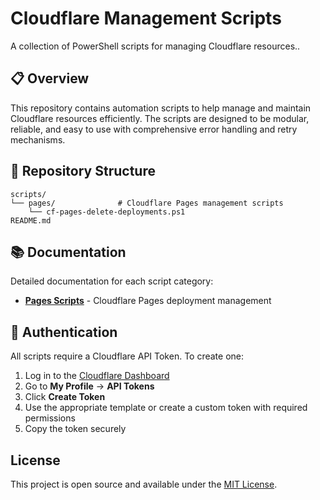 # Cloudflare Management Scripts

A collection of PowerShell scripts for managing Cloudflare resources..

## 📋 Overview

This repository contains automation scripts to help manage and maintain Cloudflare resources efficiently. The scripts are designed to be modular, reliable, and easy to use with comprehensive error handling and retry mechanisms.

## 📁 Repository Structure

```
scripts/
└── pages/              # Cloudflare Pages management scripts
    └── cf-pages-delete-deployments.ps1
README.md
```

## 📚 Documentation

Detailed documentation for each script category:

- [**Pages Scripts**](./scripts/pages/README.md) - Cloudflare Pages deployment management

## 🔑 Authentication

All scripts require a Cloudflare API Token. To create one:

1. Log in to the [Cloudflare Dashboard](https://dash.cloudflare.com/)
2. Go to **My Profile** → **API Tokens**
3. Click **Create Token**
4. Use the appropriate template or create a custom token with required permissions
5. Copy the token securely

## License

This project is open source and available under the [MIT License](LICENSE).
